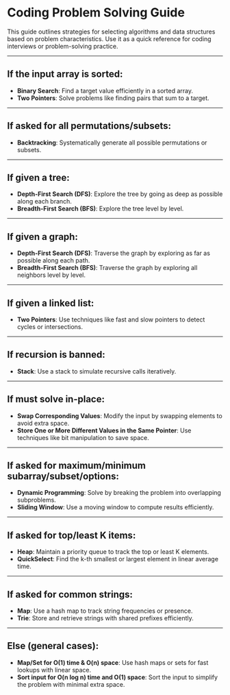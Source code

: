  

# **Coding Problem Solving Guide**

This guide outlines strategies for selecting algorithms and data structures based on problem characteristics. Use it as a quick reference for coding interviews or problem-solving practice.

---

## **If the input array is sorted:**
- **Binary Search**: Find a target value efficiently in a sorted array.
- **Two Pointers**: Solve problems like finding pairs that sum to a target.

---

## **If asked for all permutations/subsets:**
- **Backtracking**: Systematically generate all possible permutations or subsets.

---

## **If given a tree:**
- **Depth-First Search (DFS)**: Explore the tree by going as deep as possible along each branch.
- **Breadth-First Search (BFS)**: Explore the tree level by level.

---

## **If given a graph:**
- **Depth-First Search (DFS)**: Traverse the graph by exploring as far as possible along each path.
- **Breadth-First Search (BFS)**: Traverse the graph by exploring all neighbors level by level.

---

## **If given a linked list:**
- **Two Pointers**: Use techniques like fast and slow pointers to detect cycles or intersections.

---

## **If recursion is banned:**
- **Stack**: Use a stack to simulate recursive calls iteratively.

---

## **If must solve in-place:**
- **Swap Corresponding Values**: Modify the input by swapping elements to avoid extra space.
- **Store One or More Different Values in the Same Pointer**: Use techniques like bit manipulation to save space.

---

## **If asked for maximum/minimum subarray/subset/options:**
- **Dynamic Programming**: Solve by breaking the problem into overlapping subproblems.
- **Sliding Window**: Use a moving window to compute results efficiently.

---

## **If asked for top/least K items:**
- **Heap**: Maintain a priority queue to track the top or least K elements.
- **QuickSelect**: Find the k-th smallest or largest element in linear average time.

---

## **If asked for common strings:**
- **Map**: Use a hash map to track string frequencies or presence.
- **Trie**: Store and retrieve strings with shared prefixes efficiently.

---

## **Else (general cases):**
- **Map/Set for O(1) time & O(n) space**: Use hash maps or sets for fast lookups with linear space.
- **Sort input for O(n log n) time and O(1) space**: Sort the input to simplify the problem with minimal extra space.
 